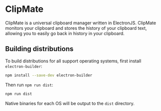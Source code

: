 # ClipMate

ClipMate is a universal clipboard manager written in ElectronJS. ClipMate monitors your clipboard and stores the history of your clipboard text, allowing you to easily go back in history in your clipboard.

## Building distributions

To build distributions for all support operating systems, first install `electron-builder`:

```bash
npm install --save-dev electron-builder
```

Then run `npm run dist`:

```bash
npm run dist
```

Native binaries for each OS will be output to the `dist` directory.
